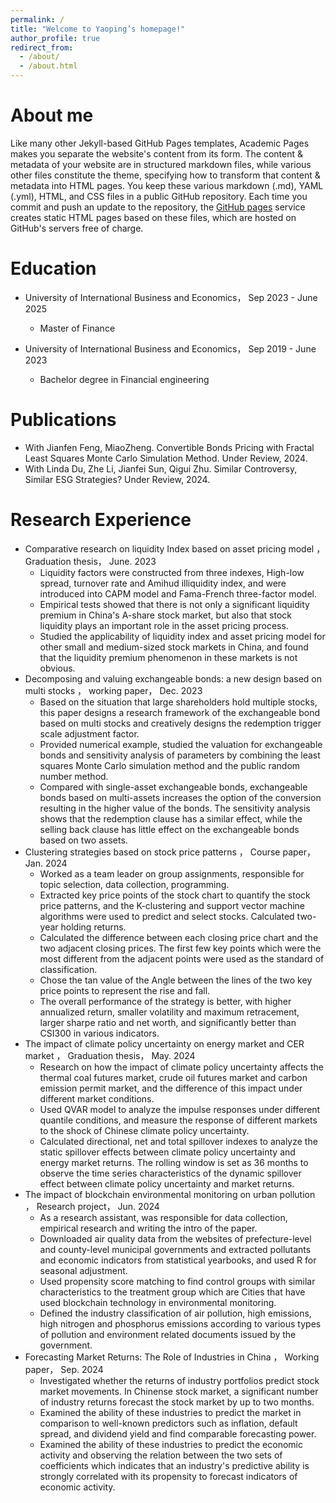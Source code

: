 ```yaml
---
permalink: /
title: "Welcome to Yaoping’s homepage!"
author_profile: true
redirect_from: 
  - /about/
  - /about.html
---
```




About me 
======
Like many other Jekyll-based GitHub Pages templates, Academic Pages makes you separate the website's content from its form. The content & metadata of your website are in structured markdown files, while various other files constitute the theme, specifying how to transform that content & metadata into HTML pages. You keep these various markdown (.md), YAML (.yml), HTML, and CSS files in a public GitHub repository. Each time you commit and push an update to the repository, the [GitHub pages](https://pages.github.com/) service creates static HTML pages based on these files, which are hosted on GitHub's servers free of charge.



Education
======
* University of International Business and Economics，	Sep 2023 - June 2025
  * Master of Finance	

* University of International Business and Economics，	Sep 2019 - June 2023
  * Bachelor degree in Financial engineering	


Publications
======
* With Jianfen Feng, MiaoZheng. Convertible Bonds Pricing with Fractal Least Squares Monte Carlo Simulation Method. Under Review, 2024.
* With Linda Du, Zhe Li, Jianfei Sun, Qigui Zhu. Similar Controversy, Similar ESG Strategies? Under Review, 2024.


Research Experience
======
* Comparative research on liquidity Index based on asset pricing model ， Graduation thesis，	June. 2023
  * Liquidity factors were constructed from three indexes, High-low spread, turnover rate and Amihud illiquidity index, and were introduced into CAPM model and Fama-French three-factor model.
  * Empirical tests showed that there is not only a significant liquidity premium in China's A-share stock market, but also that stock liquidity plays an important role in the asset pricing process.
  * Studied the applicability of liquidity index and asset pricing model for other small and medium-sized stock markets in China, and found that the liquidity premium phenomenon in these markets is not obvious.
* Decomposing and valuing exchangeable bonds: a new design based on multi stocks ， working paper， Dec. 2023
    * Based on the situation that large shareholders hold multiple stocks, this paper designs a research framework of the exchangeable bond based on multi stocks and creatively designs the redemption trigger scale adjustment factor.
  * Provided numerical example, studied the valuation for exchangeable bonds and sensitivity analysis of parameters by combining the least squares Monte Carlo simulation method and the public random number method.
  * Compared with single-asset exchangeable bonds, exchangeable bonds based on multi-assets increases the option of the conversion resulting in the higher value of the bonds. The sensitivity analysis shows that the redemption clause has a similar effect, while the selling back clause has little effect on the exchangeable bonds based on two assets.
* Clustering strategies based on stock price patterns ， Course paper，	Jan. 2024
  * Worked as a team leader on group assignments, responsible for topic selection, data collection, programming.
  * Extracted key price points of the stock chart to quantify the stock price patterns, and the K-clustering and support vector machine algorithms were used to predict and select stocks. Calculated two-year holding returns.
  * Calculated the difference between each closing price chart and the two adjacent closing prices. The first few key points which were the most different from the 
    adjacent points were used as the standard of classification.
  * Chose the tan value of the Angle between the lines of the two key price points to represent the rise and fall.
  * The overall performance of the strategy is better, with higher annualized return, smaller volatility and maximum retracement, larger sharpe ratio and net worth, and significantly better than CSI300 in various indicators.
* The impact of climate policy uncertainty on energy market and CER market ， Graduation thesis， May. 2024
    * Research on how the impact of climate policy uncertainty affects the thermal coal futures market, crude oil futures market and carbon emission permit market, and the difference of this impact under different market conditions.
  * Used QVAR model to analyze the impulse responses under different quantile conditions, and measure the response of different markets to the shock of Chinese climate policy uncertainty.
  * Calculated directional, net and total spillover indexes to analyze the static spillover effects between climate policy uncertainty and energy market returns. 
    The rolling window is set as 36 months to observe the time series characteristics of the dynamic spillover effect between climate policy uncertainty and market returns.
* The impact of blockchain environmental monitoring on urban pollution ， Research project，	Jun. 2024
    * As a research assistant, was responsible for data collection, empirical research and writing the intro of the paper.
  * Downloaded air quality data from the websites of prefecture-level and county-level municipal governments and extracted pollutants and economic indicators from 
    statistical yearbooks, and used R for seasonal adjustment.
  * Used propensity score matching to find control groups with similar characteristics to the treatment group which are Cities that have used blockchain technology in environmental monitoring.
  * Defined the industry classification of air pollution, high emissions, high nitrogen and phosphorus emissions according to various types of pollution and 
    environment related documents issued by the government.
* Forecasting Market Returns: The Role of Industries in China ， Working paper，	Sep. 2024
    * Investigated whether the returns of industry portfolios predict stock market movements. In Chinense stock market, a significant number of industry returns forecast the stock market by up to two months.
  * Examined the ability of these industries to predict the market in comparison to well-known predictors such as inflation, default spread, and dividend yield and find comparable forecasting power.
  * Examined the ability of these industries to predict the economic activity and observing the relation between the two sets of coefficients which indicates that an industry's predictive ability is strongly correlated with its propensity to forecast indicators of economic activity.

 



